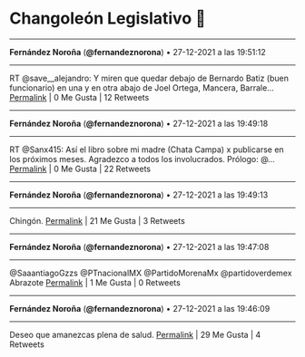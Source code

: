 # Changoleón Legislativo 🙈
*****
**Fernández Noroña** (**@fernandeznorona**) • 27-12-2021 a las 19:51:12
*****
RT @save__alejandro: Y miren que quedar debajo de Bernardo Batiz (buen funcionario) en una y en otra abajo de Joel Ortega, Mancera, Barrale…
[Permalink](https://twitter.com/fernandeznorona/status/1475675674501341184) | 0 Me Gusta | 12 Retweets
*****
**Fernández Noroña** (**@fernandeznorona**) • 27-12-2021 a las 19:49:18
*****
RT @Sanx415: Así el libro sobre mi madre (Chata Campa) x publicarse en los próximos meses. Agradezco a todos  los involucrados. 
Prólogo: @…
[Permalink](https://twitter.com/fernandeznorona/status/1475675197378375680) | 0 Me Gusta | 22 Retweets
*****
**Fernández Noroña** (**@fernandeznorona**) • 27-12-2021 a las 19:49:13
*****
Chingón.
[Permalink](https://twitter.com/fernandeznorona/status/1475675177681891328) | 21 Me Gusta | 3 Retweets
*****
**Fernández Noroña** (**@fernandeznorona**) • 27-12-2021 a las 19:47:08
*****
@SaaantiagoGzzs @PTnacionalMX @PartidoMorenaMx @partidoverdemex Abrazote
[Permalink](https://twitter.com/fernandeznorona/status/1475674652630556673) | 1 Me Gusta | 0 Retweets
*****
**Fernández Noroña** (**@fernandeznorona**) • 27-12-2021 a las 19:46:09
*****
Deseo que amanezcas plena de salud.
[Permalink](https://twitter.com/fernandeznorona/status/1475674405439258626) | 29 Me Gusta | 4 Retweets